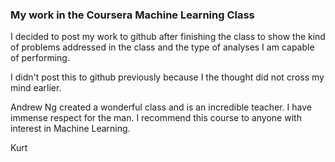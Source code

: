 ### My work in the Coursera Machine Learning Class

I decided to post my work to github after finishing the class to show the kind of problems addressed in the class and the type of analyses I am capable of performing. 

I didn't post this to github previously because I the thought did not cross my mind earlier.

Andrew Ng created a wonderful class and is an incredible teacher. I have immense respect for the man. I recommend this course to anyone with interest in Machine Learning.

Kurt

